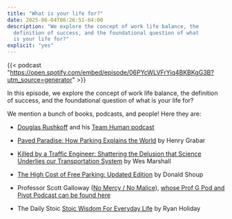 ```yaml
---
title: "What is your life for?"
date: 2025-06-04T06:26:51-04:00
description: "We explore the concept of work life balance, the 
  definition of success, and the foundational question of what 
  is your life for?"
explicit: "yes"
---
```


{{< podcast "https://open.spotify.com/embed/episode/06PYcWLVFrYiq4BKBKgG3B?utm_source=generator" >}}

In this episode, we explore the concept of work life balance, the definition of
success, and the foundational question of what is your life for?

We mention a bunch of books, podcasts, and people! Here they are:

* [Douglas Rushkoff](https://rushkoff.com/) and his
  [Team Human podcast](https://www.teamhuman.fm/)

* [Paved Paradise: How Parking Explains the World](https://bookshop.org/p/books/paved-paradise-how-parking-explains-the-world-henry-grabar/18727296?ean=9781984881151&next=t)
by Henry Grabar

* [Killed by a Traffic Engineer: Shattering the Delusion that Science Underlies our Transportation System](https://bookshop.org/p/books/killed-by-a-traffic-engineer-shattering-the-delusion-that-science-underlies-our-transportation-system-wes-marshall/20880386?ean=9781642833300&next=t)
by Wes Marshall

* [The High Cost of Free Parking: Updated Edition](https://bookshop.org/p/books/the-high-cost-of-free-parking-updated-edition-donald-c-shoup/9781566?ean=9781932364965&next=t)
by Donald Shoup

* Professor Scott Galloway
([No Mercy / No Malice](https://www.profgalloway.com/)),
[whose Prof G Pod and Pivot Podcast can be found here](https://profgmedia.com/podcasts/)

* The Daily Stoic [Stoic Wisdom For Everyday Life](https://dailystoic.com/) by
  Ryan Holiday
